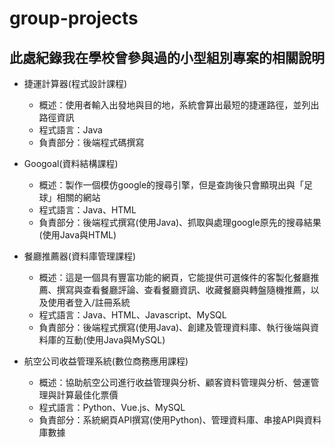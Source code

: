 # group-projects
## 此處紀錄我在學校曾參與過的小型組別專案的相關說明
* 捷運計算器(程式設計課程)
  * 概述：使用者輸入出發地與目的地，系統會算出最短的捷運路徑，並列出路徑資訊
  * 程式語言：Java
  * 負責部分：後端程式碼撰寫
 
* Googoal(資料結構課程)
  * 概述：製作一個模仿google的搜尋引擎，但是查詢後只會顯現出與「足球」相關的網站
  * 程式語言：Java、HTML
  * 負責部分：後端程式撰寫(使用Java)、抓取與處理google原先的搜尋結果(使用Java與HTML)

* 餐廳推薦器(資料庫管理課程)
  * 概述：這是一個具有豐富功能的網頁，它能提供可選條件的客製化餐廳推薦、撰寫與查看餐廳評論、查看餐廳資訊、收藏餐廳與轉盤隨機推薦，以及使用者登入/註冊系統
  * 程式語言：Java、HTML、Javascript、MySQL
  * 負責部分：後端程式撰寫(使用Java)、創建及管理資料庫、執行後端與資料庫的互動(使用Java與MySQL)
 
* 航空公司收益管理系統(數位商務應用課程)
  * 概述：協助航空公司進行收益管理與分析、顧客資料管理與分析、營運管理與計算最佳化票價
  * 程式語言：Python、Vue.js、MySQL
  * 負責部分：系統網頁API撰寫(使用Python)、管理資料庫、串接API與資料庫數據
